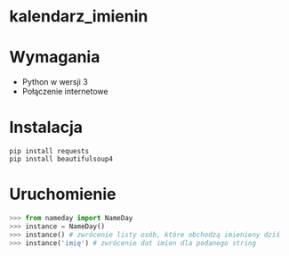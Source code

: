 # kalendarz_imienin

Wymagania
=========

* Python w wersji 3
* Połączenie internetowe


Instalacja
==========

```console
pip install requests
pip install beautifulsoup4
```

Uruchomienie
============

```python
>>> from nameday import NameDay
>>> instance = NameDay()
>>> instance() # zwrócenie listy osób, które obchodzą imienieny dziś
>>> instance('imię') # zwrócenie dat imien dla podanego string
```
